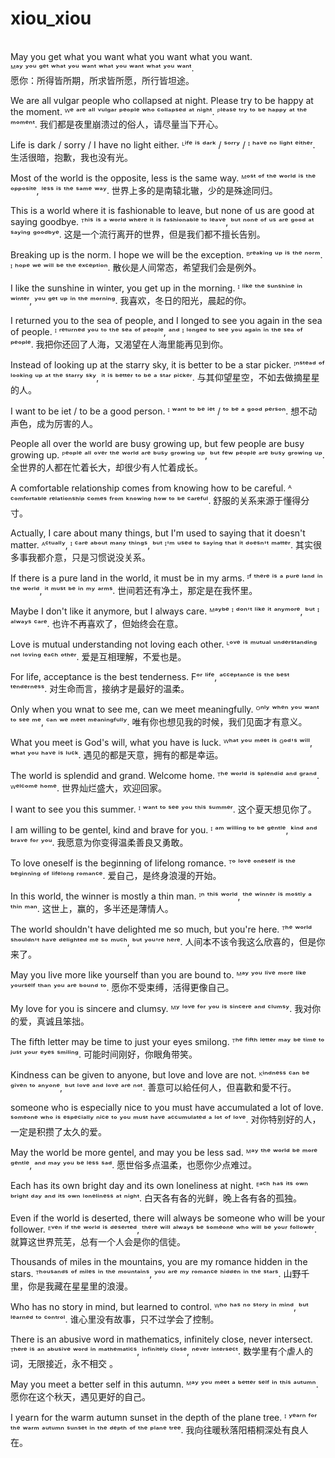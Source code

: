 # xiou_xiou
<br/>
May you get what you want what you want what you want.<br/>
ᴹᵃʸ ʸᵒᵘ ᵍᵉᵗ ʷʰᵃᵗ ʸᵒᵘ ʷᵃⁿᵗ ʷʰᵃᵗ ʸᵒᵘ ʷᵃⁿᵗ ʷʰᵃᵗ ʸᵒᵘ ʷᵃⁿᵗ.<br/>
愿你：所得皆所期，所求皆所愿，所行皆坦途。<br/>

We are all vulgar people who collapsed at night. Please try to be happy at the moment.
ᵂᵉ ᵃʳᵉ ᵃˡˡ ᵛᵘˡᵍᵃʳ ᵖᵉᵒᵖˡᵉ ʷʰᵒ ᶜᵒˡˡᵃᵖˢᵉᵈ ᵃᵗ ⁿⁱᵍʰᵗ. ᴾˡᵉᵃˢᵉ ᵗʳʸ ᵗᵒ ᵇᵉ ʰᵃᵖᵖʸ ᵃᵗ ᵗʰᵉ ᵐᵒᵐᵉⁿᵗ.
我们都是夜里崩溃过的俗人，请尽量当下开心。

Life is dark / sorry / I have no light either.
ᴸⁱᶠᵉ ⁱˢ ᵈᵃʳᵏ / ˢᵒʳʳʸ / ᴵ ʰᵃᵛᵉ ⁿᵒ ˡⁱᵍʰᵗ ᵉⁱᵗʰᵉʳ.
生活很暗，抱歉，我也没有光。

Most of the world is the opposite, less is the same way.
ᴹᵒˢᵗ ᵒᶠ ᵗʰᵉ ʷᵒʳˡᵈ ⁱˢ ᵗʰᵉ ᵒᵖᵖᵒˢⁱᵗᵉ, ˡᵉˢˢ ⁱˢ ᵗʰᵉ ˢᵃᵐᵉ ʷᵃʸ.
世界上多的是南辕北辙，少的是殊途同归。

This is a world where it is fashionable to leave, but none of us are good at saying goodbye.
ᵀʰⁱˢ ⁱˢ ᵃ ʷᵒʳˡᵈ ʷʰᵉʳᵉ ⁱᵗ ⁱˢ ᶠᵃˢʰⁱᵒⁿᵃᵇˡᵉ ᵗᵒ ˡᵉᵃᵛᵉ, ᵇᵘᵗ ⁿᵒⁿᵉ ᵒᶠ ᵘˢ ᵃʳᵉ ᵍᵒᵒᵈ ᵃᵗ ˢᵃʸⁱⁿᵍ ᵍᵒᵒᵈᵇʸᵉ.
这是一个流行离开的世界，但是我们都不擅长告别。

Breaking up is the norm. I hope we will be the exception.
ᴮʳᵉᵃᵏⁱⁿᵍ ᵘᵖ ⁱˢ ᵗʰᵉ ⁿᵒʳᵐ. ᴵ ʰᵒᵖᵉ ʷᵉ ʷⁱˡˡ ᵇᵉ ᵗʰᵉ ᵉˣᶜᵉᵖᵗⁱᵒⁿ.
散伙是人间常态，希望我们会是例外。 

I like the sunshine in winter, you get up in the morning.
ᴵ ˡⁱᵏᵉ ᵗʰᵉ ˢᵘⁿˢʰⁱⁿᵉ ⁱⁿ ʷⁱⁿᵗᵉʳ, ʸᵒᵘ ᵍᵉᵗ ᵘᵖ ⁱⁿ ᵗʰᵉ ᵐᵒʳⁿⁱⁿᵍ.
我喜欢，冬日的阳光，晨起的你。

I returned you to the sea of people, and I longed to see you again in the sea of people.
ᴵ ʳᵉᵗᵘʳⁿᵉᵈ ʸᵒᵘ ᵗᵒ ᵗʰᵉ ˢᵉᵃ ᵒᶠ ᵖᵉᵒᵖˡᵉ, ᵃⁿᵈ ᴵ ˡᵒⁿᵍᵉᵈ ᵗᵒ ˢᵉᵉ ʸᵒᵘ ᵃᵍᵃⁱⁿ ⁱⁿ ᵗʰᵉ ˢᵉᵃ ᵒᶠ ᵖᵉᵒᵖˡᵉ.
我把你还回了人海，又渴望在人海里能再见到你。 

Instead of looking up at the starry sky, it is better to be a star picker.
ᴵⁿˢᵗᵉᵃᵈ ᵒᶠ ˡᵒᵒᵏⁱⁿᵍ ᵘᵖ ᵃᵗ ᵗʰᵉ ˢᵗᵃʳʳʸ ˢᵏʸ, ⁱᵗ ⁱˢ ᵇᵉᵗᵗᵉʳ ᵗᵒ ᵇᵉ ᵃ ˢᵗᵃʳ ᵖⁱᶜᵏᵉʳ.
与其仰望星空，不如去做摘星星的人。

I want to be iet / to be a good person.
ᴵ ʷᵃⁿᵗ ᵗᵒ ᵇᵉ ⁱᵉᵗ / ᵗᵒ ᵇᵉ ᵃ ᵍᵒᵒᵈ ᵖᵉʳˢᵒⁿ.
想不动声色，成为厉害的人。

People all over the world are busy growing up, but few people are busy growing up.
ᴾᵉᵒᵖˡᵉ ᵃˡˡ ᵒᵛᵉʳ ᵗʰᵉ ʷᵒʳˡᵈ ᵃʳᵉ ᵇᵘˢʸ ᵍʳᵒʷⁱⁿᵍ ᵘᵖ, ᵇᵘᵗ ᶠᵉʷ ᵖᵉᵒᵖˡᵉ ᵃʳᵉ ᵇᵘˢʸ ᵍʳᵒʷⁱⁿᵍ ᵘᵖ. 
全世界的人都在忙着长大，却很少有人忙着成长。

A comfortable relationship comes from knowing how to be careful.
ᴬ ᶜᵒᵐᶠᵒʳᵗᵃᵇˡᵉ ʳᵉˡᵃᵗⁱᵒⁿˢʰⁱᵖ ᶜᵒᵐᵉˢ ᶠʳᵒᵐ ᵏⁿᵒʷⁱⁿᵍ ʰᵒʷ ᵗᵒ ᵇᵉ ᶜᵃʳᵉᶠᵘˡ.
舒服的关系来源于懂得分寸。

Actually, I care about many things, but I'm used to saying that it doesn't matter.
ᴬᶜᵗᵘᵃˡˡʸ, ᴵ ᶜᵃʳᵉ ᵃᵇᵒᵘᵗ ᵐᵃⁿʸ ᵗʰⁱⁿᵍˢ, ᵇᵘᵗ ᴵ'ᵐ ᵘˢᵉᵈ ᵗᵒ ˢᵃʸⁱⁿᵍ ᵗʰᵃᵗ ⁱᵗ ᵈᵒᵉˢⁿ'ᵗ ᵐᵃᵗᵗᵉʳ.
其实很多事我都介意，只是习惯说没关系。


If there is a pure land in the world, it must be in my arms.
ᴵᶠ ᵗʰᵉʳᵉ ⁱˢ ᵃ ᵖᵘʳᵉ ˡᵃⁿᵈ ⁱⁿ ᵗʰᵉ ʷᵒʳˡᵈ, ⁱᵗ ᵐᵘˢᵗ ᵇᵉ ⁱⁿ ᵐʸ ᵃʳᵐˢ.
世间若还有净土，那定是在我怀里。

Maybe I don't like it anymore, but I always care.
ᴹᵃʸᵇᵉ ᴵ ᵈᵒⁿ'ᵗ ˡⁱᵏᵉ ⁱᵗ ᵃⁿʸᵐᵒʳᵉ, ᵇᵘᵗ ᴵ ᵃˡʷᵃʸˢ ᶜᵃʳᵉ.
也许不再喜欢了，但始终会在意。

Love is mutual understanding not loving each other.
ᴸᵒᵛᵉ ⁱˢ ᵐᵘᵗᵘᵃˡ ᵘⁿᵈᵉʳˢᵗᵃⁿᵈⁱⁿᵍ ⁿᵒᵗ ˡᵒᵛⁱⁿᵍ ᵉᵃᶜʰ ᵒᵗʰᵉʳ.
爱是互相理解，不爱也是。

For life, acceptance is the best tenderness.
Fᵒʳ ˡⁱᶠᵉ, ᵃᶜᶜᵉᵖᵗᵃⁿᶜᵉ ⁱˢ ᵗʰᵉ ᵇᵉˢᵗ ᵗᵉⁿᵈᵉʳⁿᵉˢˢ.
对生命而言，接纳才是最好的温柔。

Only when you wnat to see me, can we meet meaningfully.
ᴼⁿˡʸ ʷʰᵉⁿ ʸᵒᵘ ʷᵃⁿᵗ ᵗᵒ ˢᵉᵉ ᵐᵉ, ᶜᵃⁿ ʷᵉ ᵐᵉᵉᵗ ᵐᵉᵃⁿⁱⁿᵍᶠᵘˡˡʸ.
唯有你也想见我的时候，我们见面才有意义。

What you meet is God's will, what you have is luck.
ᵂʰᵃᵗ ʸᵒᵘ ᵐᵉᵉᵗ ⁱˢ ᴳᵒᵈ'ˢ ʷⁱˡˡ, ʷʰᵃᵗ ʸᵒᵘ ʰᵃᵛᵉ ⁱˢ ˡᵘᶜᵏ.
遇见的都是天意，拥有的都是幸运。

The world is splendid and grand. Welcome home.
ᵀʰᵉ ʷᵒʳˡᵈ ⁱˢ ˢᵖˡᵉⁿᵈⁱᵈ ᵃⁿᵈ ᵍʳᵃⁿᵈ. ᵂᵉˡᶜᵒᵐᵉ ʰᵒᵐᵉ.
世界灿烂盛大，欢迎回家。

I want to see you this summer.
ᴵ ʷᵃⁿᵗ ᵗᵒ ˢᵉᵉ ʸᵒᵘ ᵗʰⁱˢ ˢᵘᵐᵐᵉʳ.
这个夏天想见你了。 

I am willing to be gentel, kind and brave for you.
ᴵ ᵃᵐ ʷⁱˡˡⁱⁿᵍ ᵗᵒ ᵇᵉ ᵍᵉⁿᵗˡᵉ, ᵏⁱⁿᵈ ᵃⁿᵈ ᵇʳᵃᵛᵉ ᶠᵒʳ ʸᵒᵘ.
我愿意为你变得温柔善良又勇敢。

To love oneself is the beginning of lifelong romance.
ᵀᵒ ˡᵒᵛᵉ ᵒⁿᵉˢᵉˡᶠ ⁱˢ ᵗʰᵉ ᵇᵉᵍⁱⁿⁿⁱⁿᵍ ᵒᶠ ˡⁱᶠᵉˡᵒⁿᵍ ʳᵒᵐᵃⁿᶜᵉ.
爱自己，是终身浪漫的开始。

In this world, the winner is mostly a thin man.
ᴵⁿ ᵗʰⁱˢ ʷᵒʳˡᵈ, ᵗʰᵉ ʷⁱⁿⁿᵉʳ ⁱˢ ᵐᵒˢᵗˡʸ ᵃ ᵗʰⁱⁿ ᵐᵃⁿ.
这世上，赢的，多半还是薄情人。

The world shouldn't have delighted me so much, but you're here.
ᵀʰᵉ ʷᵒʳˡᵈ ˢʰᵒᵘˡᵈⁿ'ᵗ ʰᵃᵛᵉ ᵈᵉˡⁱᵍʰᵗᵉᵈ ᵐᵉ ˢᵒ ᵐᵘᶜʰ, ᵇᵘᵗ ʸᵒᵘ'ʳᵉ ʰᵉʳᵉ.
人间本不该令我这么欣喜的，但是你来了。

May you live more like yourself than you are bound to.
ᴹᵃʸ ʸᵒᵘ ˡⁱᵛᵉ ᵐᵒʳᵉ ˡⁱᵏᵉ ʸᵒᵘʳˢᵉˡᶠ ᵗʰᵃⁿ ʸᵒᵘ ᵃʳᵉ ᵇᵒᵘⁿᵈ ᵗᵒ.
愿你不受束缚，活得更像自己。

My love for you is sincere and clumsy.
ᴹʸ ˡᵒᵛᵉ ᶠᵒʳ ʸᵒᵘ ⁱˢ ˢⁱⁿᶜᵉʳᵉ ᵃⁿᵈ ᶜˡᵘᵐˢʸ.
我对你的爱，真诚且笨拙。

The fifth letter may be time to just your eyes smilong.
ᵀʰᵉ ᶠⁱᶠᵗʰ ˡᵉᵗᵗᵉʳ ᵐᵃʸ ᵇᵉ ᵗⁱᵐᵉ ᵗᵒ ʲᵘˢᵗ ʸᵒᵘʳ ᵉʸᵉˢ ˢᵐⁱˡⁱⁿᵍ.
可能时间刚好，你眼角带笑。

Kindness can be given to anyone, but love and love are not.
ᴷⁱⁿᵈⁿᵉˢˢ ᶜᵃⁿ ᵇᵉ ᵍⁱᵛᵉⁿ ᵗᵒ ᵃⁿʸᵒⁿᵉ, ᵇᵘᵗ ˡᵒᵛᵉ ᵃⁿᵈ ˡᵒᵛᵉ ᵃʳᵉ ⁿᵒᵗ.
善意可以給任何人，但喜歡和愛不行。

someone who is especially nice to you must have accumulated a lot of love.
ˢᵒᵐᵉᵒⁿᵉ ʷʰᵒ ⁱˢ ᵉˢᵖᵉᶜⁱᵃˡˡʸ ⁿⁱᶜᵉ ᵗᵒ ʸᵒᵘ ᵐᵘˢᵗ ʰᵃᵛᵉ ᵃᶜᶜᵘᵐᵘˡᵃᵗᵉᵈ ᵃ ˡᵒᵗ ᵒᶠ ˡᵒᵛᵉ.
对你特别好的人，一定是积攒了太久的爱。

May the world be more gentel, and may you be less sad.
ᴹᵃʸ ᵗʰᵉ ʷᵒʳˡᵈ ᵇᵉ ᵐᵒʳᵉ ᵍᵉⁿᵗˡᵉ, ᵃⁿᵈ ᵐᵃʸ ʸᵒᵘ ᵇᵉ ˡᵉˢˢ ˢᵃᵈ. 
愿世俗多点温柔，也愿你少点难过。

Each has its own bright day and its own loneliness at night.
ᴱᵃᶜʰ ʰᵃˢ ⁱᵗˢ ᵒʷⁿ ᵇʳⁱᵍʰᵗ ᵈᵃʸ ᵃⁿᵈ ⁱᵗˢ ᵒʷⁿ ˡᵒⁿᵉˡⁱⁿᵉˢˢ ᵃᵗ ⁿⁱᵍʰᵗ.
白天各有各的光鲜，晚上各有各的孤独。

Even if the world is deserted, there will always be someone who will be your follower.
ᴱᵛᵉⁿ ⁱᶠ ᵗʰᵉ ʷᵒʳˡᵈ ⁱˢ ᵈᵉˢᵉʳᵗᵉᵈ, ᵗʰᵉʳᵉ ʷⁱˡˡ ᵃˡʷᵃʸˢ ᵇᵉ ˢᵒᵐᵉᵒⁿᵉ ʷʰᵒ ʷⁱˡˡ ᵇᵉ ʸᵒᵘʳ ᶠᵒˡˡᵒʷᵉʳ. 
就算这世界荒芜，总有一个人会是你的信徒。

Thousands of miles in the mountains, you are my romance hidden in the stars.
ᵀʰᵒᵘˢᵃⁿᵈˢ ᵒᶠ ᵐⁱˡᵉˢ ⁱⁿ ᵗʰᵉ ᵐᵒᵘⁿᵗᵃⁱⁿˢ, ʸᵒᵘ ᵃʳᵉ ᵐʸ ʳᵒᵐᵃⁿᶜᵉ ʰⁱᵈᵈᵉⁿ ⁱⁿ ᵗʰᵉ ˢᵗᵃʳˢ.
山野千里，你是我藏在星星里的浪漫。

Who has no story in mind, but learned to control.
ᵂʰᵒ ʰᵃˢ ⁿᵒ ˢᵗᵒʳʸ ⁱⁿ ᵐⁱⁿᵈ, ᵇᵘᵗ ˡᵉᵃʳⁿᵉᵈ ᵗᵒ ᶜᵒⁿᵗʳᵒˡ. 
谁心里没有故事，只不过学会了控制。

There is an abusive word in mathematics, infinitely close, never intersect.
ᵀʰᵉʳᵉ ⁱˢ ᵃⁿ ᵃᵇᵘˢⁱᵛᵉ ʷᵒʳᵈ ⁱⁿ ᵐᵃᵗʰᵉᵐᵃᵗⁱᶜˢ, ⁱⁿᶠⁱⁿⁱᵗᵉˡʸ ᶜˡᵒˢᵉ, ⁿᵉᵛᵉʳ ⁱⁿᵗᵉʳˢᵉᶜᵗ.
数学里有个虐人的词，无限接近，永不相交 。

May you meet a better self in this autumn.
ᴹᵃʸ ʸᵒᵘ ᵐᵉᵉᵗ ᵃ ᵇᵉᵗᵗᵉʳ ˢᵉˡᶠ ⁱⁿ ᵗʰⁱˢ ᵃᵘᵗᵘᵐⁿ.
愿你在这个秋天，遇见更好的自己。

I yearn for the warm autumn sunset in the depth of the plane tree.
ᴵ ʸᵉᵃʳⁿ ᶠᵒʳ ᵗʰᵉ ʷᵃʳᵐ ᵃᵘᵗᵘᵐⁿ ˢᵘⁿˢᵉᵗ ⁱⁿ ᵗʰᵉ ᵈᵉᵖᵗʰ ᵒᶠ ᵗʰᵉ ᵖˡᵃⁿᵉ ᵗʳᵉᵉ.
我向往暖秋落阳梧桐深处有良人在。

